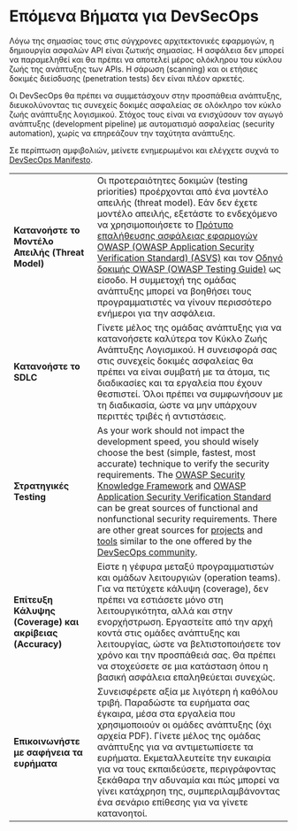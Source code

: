 Επόμενα Βήματα για DevSecOps
=========================

Λόγω της σημασίας τους στις σύγχρονες αρχιτεκτονικές εφαρμογών, η δημιουργία ασφαλών API είναι ζωτικής σημασίας. 
Η ασφάλεια δεν μπορεί να παραμεληθεί και θα πρέπει να αποτελεί μέρος ολόκληρου του κύκλου ζωής της ανάπτυξης των APIs. 
Η σάρωση (scanning) και οι ετήσιες δοκιμές διείσδυσης (penetration tests) δεν είναι πλέον αρκετές.

Οι DevSecOps θα πρέπει να συμμετάσχουν στην προσπάθεια ανάπτυξης, διευκολύνοντας τις συνεχείς δοκιμές ασφαλείας 
σε ολόκληρο τον κύκλο ζωής ανάπτυξης λογισμικού. Στόχος τους είναι να ενισχύσουν τον αγωγό ανάπτυξης (development pipeline) με 
αυτοματισμό ασφαλείας (security automation), χωρίς να επηρεάζουν την ταχύτητα ανάπτυξης.

Σε περίπτωση αμφιβολιών, μείνετε ενημερωμένοι και ελέγχετε συχνά το [DevSecOps Manifesto][1].

| | |
|-|-|
| **Κατανοήστε το Μοντέλο Απειλής (Threat Model)** | Οι προτεραιότητες δοκιμών (testing priorities) προέρχονται από ένα μοντέλο απειλής (threat model). Εάν δεν έχετε μοντέλο απειλής, εξετάστε το ενδεχόμενο να χρησιμοποιήσετε το [Πρότυπο επαλήθευσης ασφάλειας εφαρμογών OWASP (OWASP Application Security Verification Standard) (ASVS)][2] και τον [Οδηγό δοκιμής OWASP (OWASP Testing Guide)][3] ως είσοδο. Η συμμετοχή της ομάδας ανάπτυξης μπορεί να βοηθήσει τους προγραμματιστές να γίνουν περισσότερο ενήμεροι για την ασφάλεια.|
| **Κατανoήστε το SDLC** | Γίνετε μέλος της ομάδας ανάπτυξης για να κατανοήσετε καλύτερα τον Κύκλο Ζωής Ανάπτυξης Λογισμικού. Η συνεισφορά σας στις συνεχείς δοκιμές ασφαλείας θα πρέπει να είναι συμβατή με τα άτομα, τις διαδικασίες και τα εργαλεία που έχουν θεσπιστεί. Όλοι πρέπει να συμφωνήσουν με τη διαδικασία, ώστε να μην υπάρχουν περιττές τριβές ή αντιστάσεις. |
| **Στρατηγικές Testing** | As your work should not impact the development speed, you should wisely choose the best (simple, fastest, most accurate) technique to verify the security requirements. The [OWASP Security Knowledge Framework][4] and [OWASP Application Security Verification Standard][5] can be great sources of functional and nonfunctional security requirements. There are other great sources for [projects][6] and [tools][7] similar to the one offered by the [DevSecOps community][8]. |
| **Επίτευξη Κάλυψης (Coverage) και ακρίβειας (Accuracy)** | Είστε η γέφυρα μεταξύ προγραμματιστών και ομάδων λειτουργιών (operation teams). Για να πετύχετε κάλυψη (coverage), δεν πρέπει να εστιάσετε μόνο στη λειτουργικότητα, αλλά και στην ενορχήστρωση. Εργαστείτε από την αρχή κοντά στις ομάδες ανάπτυξης και λειτουργίας, ώστε να βελτιστοποιήσετε τον χρόνο και την προσπάθειά σας. Θα πρέπει να στοχεύσετε σε μια κατάσταση όπου η βασική ασφάλεια επαληθεύεται συνεχώς. |
| **Επικοινωνήστε με σαφήνεια τα ευρήματα** | Συνεισφέρετε αξία με λιγότερη ή καθόλου τριβή. Παραδώστε τα ευρήματα σας έγκαιρα, μέσα στα εργαλεία που χρησιμοποιούν οι ομάδες ανάπτυξης (όχι αρχεία PDF). Γίνετε μέλος της ομάδας ανάπτυξης για να αντιμετωπίσετε τα ευρήματα. Εκμεταλλευτείτε την ευκαιρία για να τους εκπαιδεύσετε, περιγράφοντας ξεκάθαρα την αδυναμία και πώς μπορεί να γίνει κατάχρηση της, συμπεριλαμβάνοντας ένα σενάριο επίθεσης για να γίνετε κατανοητοί.|

[1]: https://www.devsecops.org/
[2]: https://www.owasp.org/index.php/Category:OWASP_Application_Security_Verification_Standard_Project
[3]: https://www.owasp.org/index.php/OWASP_Testing_Project
[4]: https://www.owasp.org/index.php/OWASP_Security_Knowledge_Framework
[5]: https://www.owasp.org/index.php/Category:OWASP_Application_Security_Verification_Standard_Project
[6]: http://devsecops.github.io/
[7]: https://github.com/devsecops/awesome-devsecops
[8]: http://devsecops.org
